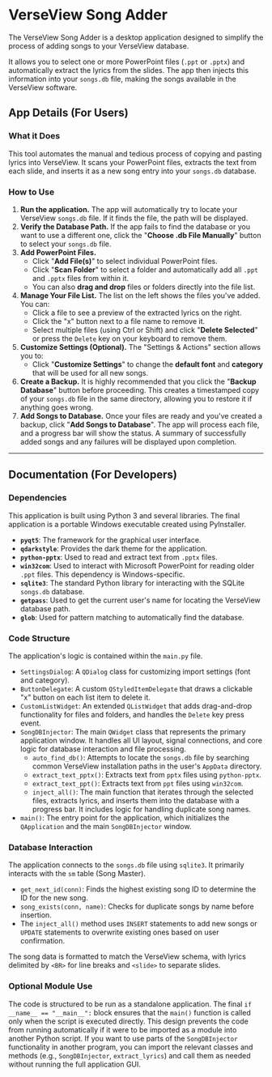# VerseView Song Adder

The VerseView Song Adder is a desktop application designed to simplify the process of adding songs to your VerseView database.

It allows you to select one or more PowerPoint files (`.ppt` or `.pptx`) and automatically extract the lyrics from the slides. The app then injects this information into your `songs.db` file, making the songs available in the VerseView software.

## App Details (For Users)

### What it Does
This tool automates the manual and tedious process of copying and pasting lyrics into VerseView. It scans your PowerPoint files, extracts the text from each slide, and inserts it as a new song entry into your `songs.db` database.

### How to Use
1.  **Run the application.** The app will automatically try to locate your VerseView `songs.db` file. If it finds the file, the path will be displayed.
2.  **Verify the Database Path.** If the app fails to find the database or you want to use a different one, click the "**Choose .db File Manually**" button to select your `songs.db` file.
3.  **Add PowerPoint Files.**
    * Click "**Add File(s)**" to select individual PowerPoint files.
    * Click "**Scan Folder**" to select a folder and automatically add all `.ppt` and `.pptx` files from within it.
    * You can also **drag and drop** files or folders directly into the file list.
4.  **Manage Your File List.** The list on the left shows the files you've added. You can:
    * Click a file to see a preview of the extracted lyrics on the right.
    * Click the "x" button next to a file name to remove it.
    * Select multiple files (using Ctrl or Shift) and click "**Delete Selected**" or press the `Delete` key on your keyboard to remove them.
5.  **Customize Settings (Optional).** The "Settings & Actions" section allows you to:
    * Click "**Customize Settings**" to change the **default font** and **category** that will be used for all new songs.
6.  **Create a Backup.** It is highly recommended that you click the "**Backup Database**" button before proceeding. This creates a timestamped copy of your `songs.db` file in the same directory, allowing you to restore it if anything goes wrong.
7.  **Add Songs to Database.** Once your files are ready and you've created a backup, click "**Add Songs to Database**". The app will process each file, and a progress bar will show the status. A summary of successfully added songs and any failures will be displayed upon completion.

***

## Documentation (For Developers)

### Dependencies
This application is built using Python 3 and several libraries. The final application is a portable Windows executable created using PyInstaller.

* **`pyqt5`**: The framework for the graphical user interface.
* **`qdarkstyle`**: Provides the dark theme for the application.
* **`python-pptx`**: Used to read and extract text from `.pptx` files.
* **`win32com`**: Used to interact with Microsoft PowerPoint for reading older `.ppt` files. This dependency is Windows-specific.
* **`sqlite3`**: The standard Python library for interacting with the SQLite `songs.db` database.
* **`getpass`**: Used to get the current user's name for locating the VerseView database path.
* **`glob`**: Used for pattern matching to automatically find the database.

### Code Structure
The application's logic is contained within the `main.py` file.

* `SettingsDialog`: A `QDialog` class for customizing import settings (font and category).
* `ButtonDelegate`: A custom `QStyledItemDelegate` that draws a clickable "x" button on each list item to delete it.
* `CustomListWidget`: An extended `QListWidget` that adds drag-and-drop functionality for files and folders, and handles the `Delete` key press event.
* `SongDBInjector`: The main `QWidget` class that represents the primary application window. It handles all UI layout, signal connections, and core logic for database interaction and file processing.
    * `auto_find_db()`: Attempts to locate the `songs.db` file by searching common VerseView installation paths in the user's `AppData` directory.
    * `extract_text_pptx()`: Extracts text from `pptx` files using `python-pptx`.
    * `extract_text_ppt()`: Extracts text from `ppt` files using `win32com`.
    * `inject_all()`: The main function that iterates through the selected files, extracts lyrics, and inserts them into the database with a progress bar. It includes logic for handling duplicate song names.
* `main()`: The entry point for the application, which initializes the `QApplication` and the main `SongDBInjector` window.

### Database Interaction
The application connects to the `songs.db` file using `sqlite3`. It primarily interacts with the `sm` table (Song Master).

* `get_next_id(conn)`: Finds the highest existing song ID to determine the ID for the new song.
* `song_exists(conn, name)`: Checks for duplicate songs by name before insertion.
* The `inject_all()` method uses `INSERT` statements to add new songs or `UPDATE` statements to overwrite existing ones based on user confirmation.

The song data is formatted to match the VerseView schema, with lyrics delimited by `<BR>` for line breaks and `<slide>` to separate slides.

### Optional Module Use
The code is structured to be run as a standalone application. The final `if __name__ == "__main__":` block ensures that the `main()` function is called only when the script is executed directly. This design prevents the code from running automatically if it were to be imported as a module into another Python script. If you want to use parts of the `SongDBInjector` functionality in another program, you can import the relevant classes and methods (e.g., `SongDBInjector`, `extract_lyrics`) and call them as needed without running the full application GUI.
